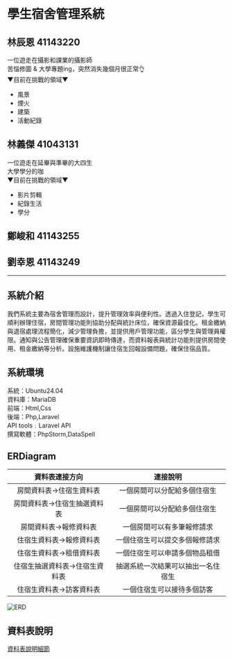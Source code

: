 # 學生宿舍管理系統
## 林辰恩 41143220
一位遊走在攝影和課業的攝影師  
苦惱修圖 & 大學專題ing，突然消失幾個月很正常👌  
 ▼目前在挑戰的領域▼  
- 風景  
- 煙火  
- 建築  
- 活動紀錄  


## 林義傑 41043131
一位遊走在延畢與準畢的大四生  
大學學分的咖  
 ▼目前在挑戰的領域▼  
- 影片剪輯  
- 紀錄生活
- 學分  

## 鄭峻和 41143255


## 劉幸恩 41143249
---
## 系統介紹
我們系統主要為宿舍管理而設計，提升管理效率與便利性。透過入住登記，學生可順利辦理住宿，房間管理功能則協助分配與統計床位，確保資源最佳化。租金繳納與退宿處理流程簡化，減少管理負擔，並提供用戶管理功能，區分學生與管理員權限。通知與公告管理確保重要資訊即時傳達，而資料報表與統計功能則提供房間使用、租金繳納等分析。設施維護機制讓住宿生回報設備問題，確保住宿品質。

## 系統環境
系統：Ubuntu24.04</br>
資料庫：MariaDB</br>
前端：Html,Css</br>
後端：Php,Laravel</br>
API tools﹕Laravel API</br>
撰寫軟體：PhpStorm,DataSpell</br>

## ERDiagram
|資料表連接方向|連接說明|
|:--:|:--:|
|房間資料表->住宿生資料表|一個房間可以分配給多個住宿生|
|房間資料表->住宿生抽選資料表|一個房間可以分配給多個住宿生|
|房間資料表->報修資料表|一個房間可以有多筆報修請求|
|住宿生資料表->報修資料表|一個住宿生可以提交多個報修請求|
|住宿生資料表->租借資料表|一個住宿生可以申請多個物品租借|
|住宿生抽選資料表->住宿生資料表|抽選系統一次結果可以抽出一名住宿生|
|住宿生資料表->訪客資料表|一個住宿生可以接待多個訪客|


![ERD](https://github.com/user-attachments/assets/01a07e86-71db-4b96-9879-7bcd9cd21a6f)

## 資料表說明

[資料表說明細節](sql/sql.md)


